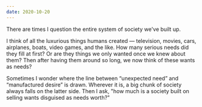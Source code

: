 ```yaml
---
date: 2020-10-20
---
```


There are times I question the entire system of society we've built up.

I think of all the luxurious things humans created — television, movies, cars, airplanes, boats, video games, and the like. How many serious needs did they fill at first? Or are they things we only wanted once we knew about them? Then after having them around so long, we now think of these wants as needs?

Sometimes I wonder where the line between “unexpected need” and “manufactured desire” is drawn. Wherever it is, a big chunk of society always falls on the latter side. Then I ask, "how much is a society built on selling wants disguised as needs worth?"
